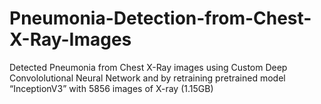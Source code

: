 # Pneumonia-Detection-from-Chest-X-Ray-Images
Detected Pneumonia from Chest X-Ray images using Custom Deep Convololutional Neural Network and by retraining pretrained model “InceptionV3” with 5856 images of X-ray (1.15GB)
